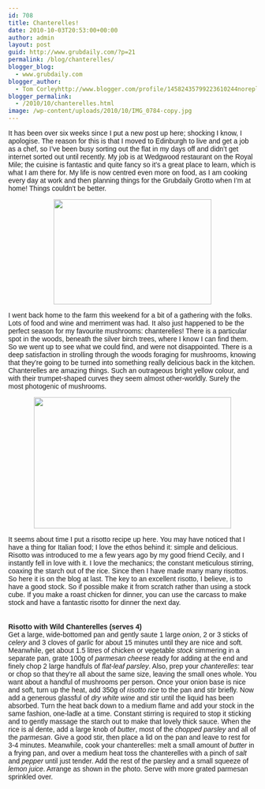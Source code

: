 ```yaml
---
id: 708
title: Chanterelles!
date: 2010-10-03T20:53:00+00:00
author: admin
layout: post
guid: http://www.grubdaily.com/?p=21
permalink: /blog/chanterelles/
blogger_blog:
  - www.grubdaily.com
blogger_author:
  - Tom Corleyhttp://www.blogger.com/profile/14582435799223610244noreply@blogger.com
blogger_permalink:
  - /2010/10/chanterelles.html
image: /wp-content/uploads/2010/10/IMG_0784-copy.jpg
---
```

<span class="Apple-style-span" style="font-family: Verdana, sans-serif;">It has been over six weeks since I put a new post up here; shocking I know, I apologise. The reason for this is that I moved to Edinburgh to live and get a job as a chef, so I&#8217;ve been busy sorting out the flat in my days off and didn&#8217;t get internet sorted out until recently. My job is at Wedgwood restaurant on the Royal Mile; the cuisine is fantastic and quite fancy so it&#8217;s a great place to learn, which is what I am there for. My life is now centred even more on food, as I am cooking every day at work and then planning things for the Grubdaily Grotto when I&#8217;m at home! Things couldn&#8217;t be better.</span> 

<div class="separator" style="clear: both; text-align: center;">
  <a href="http://3.bp.blogspot.com/_BmWnKiMNzDk/TKi_MC49pWI/AAAAAAAAAI4/l3wYn7L2MTI/s1600/IMG_0771+copy.jpg" imageanchor="1" style="margin-left: 1em; margin-right: 1em;"><span class="Apple-style-span" style="font-family: Verdana, sans-serif;"><img border="0" height="213" src="http://www.grubdaily.com/wp-content/uploads/image-import/_BmWnKiMNzDk/TKi_MC49pWI/AAAAAAAAAI4/l3wYn7L2MTI/s320/IMG_0771%2Bcopy.jpg" width="320" /></span></a>
</div>

<span class="Apple-style-span" style="font-family: Verdana, sans-serif;">I went back home to the farm this weekend for a bit of a gathering with the folks. Lots of food and wine and merriment was had. It also just happened to be the perfect season for my favourite mushrooms: chanterelles! There is a particular spot in the woods, beneath the silver birch trees, where I know I can find them. So we went up to see what we could find, and were not disappointed. There is a deep satisfaction in strolling through the woods foraging for mushrooms, knowing that they&#8217;re going to be turned into something really delicious back in the kitchen. Chanterelles are amazing things. Such an outrageous bright yellow colour, and with their trumpet-shaped curves they seem almost other-worldly. Surely the most photogenic of mushrooms.</span> 

<div class="separator" style="clear: both; text-align: center;">
  <a href="http://3.bp.blogspot.com/_BmWnKiMNzDk/TKjr8sriORI/AAAAAAAAAJA/rB6k_KsWeaU/s1600/IMG_0784+copy.jpg" imageanchor="1" style="margin-left: 1em; margin-right: 1em;"><img border="0" height="266" src="http://www.grubdaily.com/wp-content/uploads/image-import/_BmWnKiMNzDk/TKjr8sriORI/AAAAAAAAAJA/rB6k_KsWeaU/s400/IMG_0784%2Bcopy.jpg" width="400" /></a>
</div>

<span class="Apple-style-span" style="font-family: Verdana, sans-serif;">It seems about time I put a risotto recipe up here. You may have noticed that I have a thing for Italian food; I love the ethos behind it: simple and delicious. Risotto was introduced to me a few years ago by my good friend Cecily, and I instantly fell in love with it. I love the mechanics; the constant meticulous stirring, coaxing the starch out of the rice. Since then I have made many many risottos. So here it is on the blog at last. The key to an excellent risotto, I believe, is to have a good stock. So if possible make it from scratch rather than using a stock cube. If you make a roast chicken for dinner, you can use the carcass to make stock and have a fantastic risotto for dinner the next day.</span>  
<span class="Apple-style-span" style="font-family: Verdana, sans-serif;"><br /></span>  
<span class="Apple-style-span" style="font-family: Verdana, sans-serif;"><b>Risotto with Wild Chanterelles (serves 4)</b></span>  
<span class="Apple-style-span" style="font-family: Verdana, sans-serif;">Get a large, wide-bottomed pan and gently saute 1 large <i>onion</i>, 2 or 3 sticks of <i>celery </i>and 3 cloves of <i>garlic</i> for about 15 minutes until they are nice and soft. Meanwhile, get about 1.5 litres of chicken or vegetable <i>stock</i> simmering in a separate pan, grate 100g of <i>parmesan cheese</i> ready for adding at the end and finely chop 2 large handfuls of <i>flat-leaf parsley</i>. Also, prep your <i>chanterelles</i>: tear or chop so that they&#8217;re all about the same size, leaving the small ones whole. You want about a handful of mushrooms per person.<i>&nbsp;</i>Once your onion base is nice and soft, turn up the heat, add 350g of <i>risotto rice</i> to the pan and stir briefly. Now add a generous glassful of <i>dry white wine</i> and stir until the liquid has been absorbed. Turn the heat back down to a medium flame and add your stock in the same fashion, one-ladle</span><span class="Apple-style-span" style="font-family: Verdana, sans-serif;">&nbsp;at a time. Constant stirring is required to stop it sticking and to gently massage the starch out to make that lovely thick sauce. When the rice is al dente, add a large knob of <i>butter</i>, most of the <i>chopped parsley</i> and all of the <i>parmesan</i>. Give a good stir, then place a lid on the pan and leave to rest for 3-4 minutes. Meanwhile, cook your chanterelles: melt a small amount of <i>butter </i>in a frying pan, and over a medium heat toss the chanterelles with a pinch of <i>salt </i>and <i>pepper </i>until just tender. Add the rest of the parsley and a small squeeze of <i>lemon juice</i>. Arrange as shown in the photo. Serve with more grated parmesan sprinkled over.</span>